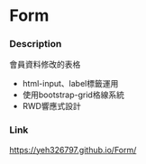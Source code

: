 # Form

### Description
  會員資料修改的表格
  
  + html-input、label標籤運用
  + 使用bootstrap-grid格線系統
  + RWD響應式設計

### Link
https://yeh326797.github.io/Form/
